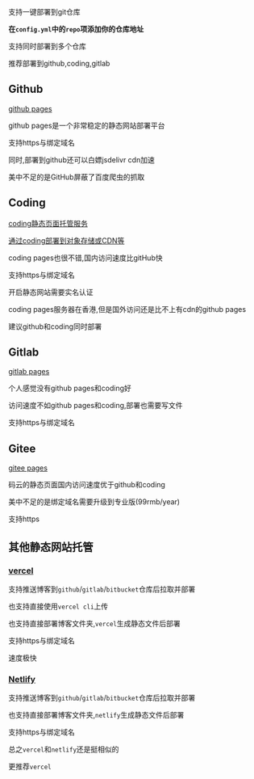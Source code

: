 支持一键部署到git仓库

**在`config.yml`中的`repo`项添加你的仓库地址**

支持同时部署到多个仓库

推荐部署到github,coding,gitlab

## Github

[github pages](https://pages.github.com/)

github pages是一个非常稳定的静态网站部署平台

支持https与绑定域名

同时,部署到github还可以白嫖jsdelivr cdn加速

美中不足的是GitHub屏蔽了百度爬虫的抓取

## Coding

[coding静态页面托管服务](https://help.coding.net/docs/devops/cd/static-website.html)

[通过coding部署到对象存储或CDN等](https://help.coding.net/docs/cd/static-website-paas.html)

coding pages也很不错,国内访问速度比gitHub快

支持https与绑定域名

开启静态网站需要实名认证

coding pages服务器在香港,但是国外访问还是比不上有cdn的github pages

建议github和coding同时部署

## Gitlab

[gitlab pages](https://docs.gitlab.com/ee/user/project/pages/)

个人感觉没有github pages和coding好

访问速度不如github pages和coding,部署也需要写文件

支持https与绑定域名

## Gitee

[gitee pages](https://gitee.com/help/articles/4136)

码云的静态页面国内访问速度优于github和coding

美中不足的是绑定域名需要升级到专业版(99rmb/year)

支持https

## 其他静态网站托管

### [vercel](https://vercel.com/)
   
支持推送博客到`github`/`gitlab`/`bitbucket`仓库后拉取并部署

也支持直接使用`vercel cli`上传

也支持直接部署博客文件夹,`vercel`生成静态文件后部署
   
支持https与绑定域名

速度极快

### [Netlify](https://www.netlify.com/)
   
支持推送博客到`github`/`gitlab`/`bitbucket`仓库后拉取并部署

也支持直接部署博客文件夹,`netlify`生成静态文件后部署

支持https与绑定域名

总之`vercel`和`netlify`还是挺相似的

更推荐`vercel`